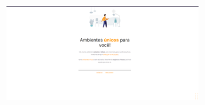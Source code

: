 <a href="">
  <img src="https://github.com/TbrunoK/moveis-customizados/blob/main/assets/Page-finished.png?raw=true">
</a>
